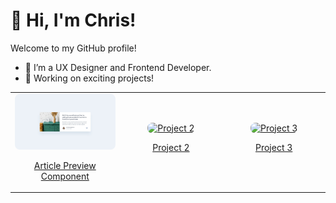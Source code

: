 # 👋 Hi, I'm Chris!  
Welcome to my GitHub profile!  
- 🌱 I’m a UX Designer and Frontend Developer.  
- 🔭 Working on exciting projects!

<table style="width: 100%; border-spacing: 20px; text-align: center;">
  <tr>
    <td style="width: 200px;">
      <a href="https://github.com/chrisbk9674/article-preview-component">
        <img src="https://github.com/chrisbk9674/chrisbk9674/raw/main/images/desktop-design-article-preview-component.jpg" alt="Project 1" style="width: 100%; max-width: 200px; height: auto; border-radius: 8px;">
        <p>Article Preview Component</p>
      </a>
    </td>
    <td style="width: 200px;">
      <a href="https://link-to-project2.com">
        <img src="https://github.com/your-username/your-repository-name/raw/main/images/project2-thumbnail.jpg" alt="Project 2" style="width: 100%; max-width: 200px; height: auto; border-radius: 8px;">
        <p>Project 2</p>
      </a>
    </td>
    <td style="width: 200px;">
      <a href="https://link-to-project3.com">
        <img src="https://github.com/your-username/your-repository-name/raw/main/images/project3-thumbnail.jpg" alt="Project 3" style="width: 100%; max-width: 200px; height: auto; border-radius: 8px;">
        <p>Project 3</p>
      </a>
    </td>
  </tr>
</table>









    
<!--## 📈 GitHub Stats  

<table>
  <tr>
    <td><img src="https://github-readme-stats.vercel.app/api?username=chrisbk9674&show_icons=true&theme=tokyonight" height="150"/></td>
    <td><img src="https://github-readme-stats.vercel.app/api/top-langs/?username=chrisbk9674&layout=compact&theme=tokyonight" height="150"/></td>
   
  </tr>
</table> -->
